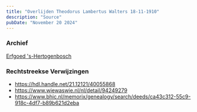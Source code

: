 ```yaml
---
title: "Overlijden Theodorus Lambertus Walters 18-11-1910"
description: "Source"
pubDate: "November 20 2024"
---
```


### Archief
[Erfgoed 's-Hertogenbosch](https://www.erfgoedshertogenbosch.nl/)

### Rechtstreekse Verwijzingen
- https://hdl.handle.net/21.12121/40055868
- https://www.wiewaswie.nl/nl/detail/94249279
- https://www.bhic.nl/memorix/genealogy/search/deeds/ca43c312-55c9-918c-4df7-b89b621d2eba